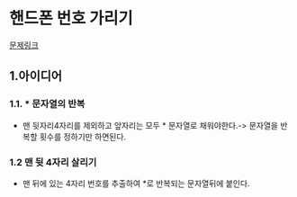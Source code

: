 # 핸드폰 번호 가리기
[문제링크](https://programmers.co.kr/learn/courses/30/lessons/12948)

## 1.아이디어

### 1.1. * 문자열의 반복
- 맨 뒷자리4자리를 제외하고 앞자리는 모두 * 문자열로 채워야한다.-> 문자열을 반복할 횟수를 정하기만 하면된다.
### 1.2 맨 뒷 4자리 살리기
- 맨 뒤에 있는 4자리 번호를 추출하여 *로 반복되는 문자열뒤에 붙인다.
